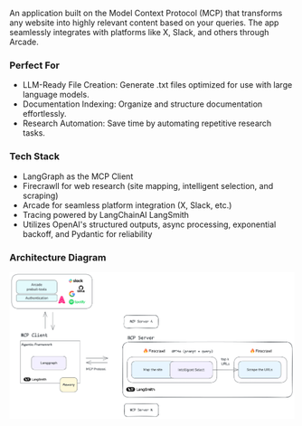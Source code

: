 An application built on the Model Context Protocol (MCP) that transforms any website into highly relevant content based on your queries. The app seamlessly integrates with platforms like X, Slack, and others through Arcade.

### Perfect For
- LLM-Ready File Creation: Generate .txt files optimized for use with large language models.
- Documentation Indexing: Organize and structure documentation effortlessly.
- Research Automation: Save time by automating repetitive research tasks.

### Tech Stack
- LangGraph as the MCP Client
- Firecrawll for web research (site mapping, intelligent selection, and scraping)
- Arcade for seamless platform integration (X, Slack, etc.)
- Tracing powered by LangChainAI LangSmith
- Utilizes OpenAI's structured outputs, async processing, exponential backoff, and Pydantic for reliability

### Architecture Diagram

![Architecture Diagram](app_architecture.png)
